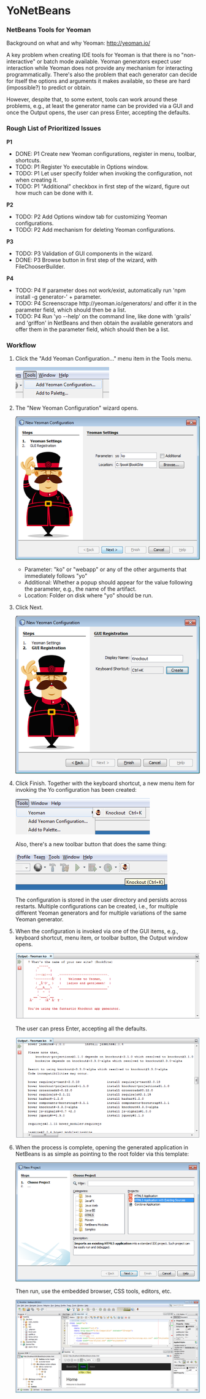 # YoNetBeans
<h3>NetBeans Tools for Yeoman</h3>

Background on what and why Yeoman: http://yeoman.io/

A key problem when creating IDE tools for Yeoman is that there is no "non-interactive" or batch mode available. Yeoman generators expect user interaction while Yeoman does not provide any mechanism for interacting programmatically. There's also the problem that each generator can decide for itself the options and arguments it makes available, so these are hard (impossible?) to predict or obtain. 

However, despite that, to some extent, tools can work around these problems, e.g., at least the generator name can be provided via a GUI and once the Output opens, the user can press Enter, accepting the defaults.

<h3>Rough List of Prioritized Issues</h3>

<b>P1</b>
<ul>
<li>DONE: P1 Create new Yeoman configurations, register in menu, toolbar, shortcuts.</li>
<li>TODO: P1 Register Yo executable in Options window.
<li>TODO: P1 Let user specify folder when invoking the configuration, not when creating it.
<li>TODO: P1 "Additional" checkbox in first step of the wizard, figure out how much can be done with it.</li>
</ul>
<b>P2</b>
<ul>
<li>TODO: P2 Add Options window tab for customizing Yeoman configurations.</li>
<li>TODO: P2 Add mechanism for deleting Yeoman configurations.</li>
</ul>
<b>P3</b>
<ul>
<li>TODO: P3 Validation of GUI components in the wizard.</li>
<li>DONE: P3 Browse button in first step of the wizard, with FileChooserBuilder.</li>
</ul>
<b>P4</b>
<ul>
<li>TODO: P4 If parameter does not work/exist, automatically run 'npm install -g generator-' + parameter.</li>
<li>TODO: P4 Screenscrape http://yeoman.io/generators/ and offer it in the parameter field, which should then be a list.</li>
<li>TODO: P4 Run 'yo --help' on the command line, like done with 'grails' and 'griffon' in NetBeans and then obtain the available generators and offer them in the parameter field, which should then be a list.</li>
</ul>

<h3>Workflow</h3>

1. Click the "Add Yeoman Configuration..." menu item in the Tools menu.

   ![Alt text](/screenshots/add-yo-config-menu.png?raw=true "Add Yo configuration")

2. The "New Yeoman Configuration" wizard opens.

   ![Alt text](/screenshots/yoko.png?raw=true "Step 1 of wizard")

   - Parameter: "ko" or "webapp" or any of the other arguments that immediately follows "yo"
   - Additional: Whether a popup should appear for the value following the parameter, e.g., the name of the artifact.
   - Location: Folder on disk where "yo" should be run.

3. Click Next.

   ![Alt text](/screenshots/yoko2.png?raw=true "Step 2 of wizard")

3. Click Finish. Together with the keyboard shortcut, a new menu item for invoking the Yo configuration has been created:

   ![Alt text](/screenshots/menu-yo.png?raw=true "Yo menu")

   Also, there's a new toolbar button that does the same thing:
   
   ![Alt text](/screenshots/toolbar-yo-1.png?raw=true "Yo toolbar")
   
   The configuration is stored in the user directory and persists across restarts. Multiple configurations can be created, i.e., for multiple different Yeoman generators and for multiple variations of the same Yeoman generator.
   
4. When the configuration is invoked via one of the GUI items, e.g., keyboard shortcut, menu item, or toolbar button, the Output window opens. 

   ![Alt text](/screenshots/you-output-1.png?raw=true "Output window 1")

   The user can press Enter, accepting all the defaults. 

   ![Alt text](/screenshots/you-output-2.png?raw=true "Output window 2")

5. When the process is complete, opening the generated application in NetBeans is as simple as pointing to the root folder via this template:

   ![Alt text](/screenshots/yo-open.png?raw=true "Existing project")

   Then run, use the embedded browser, CSS tools, editors, etc.

   ![Alt text](/screenshots/yo-deploy-1.png?raw=true "Deployed project")
